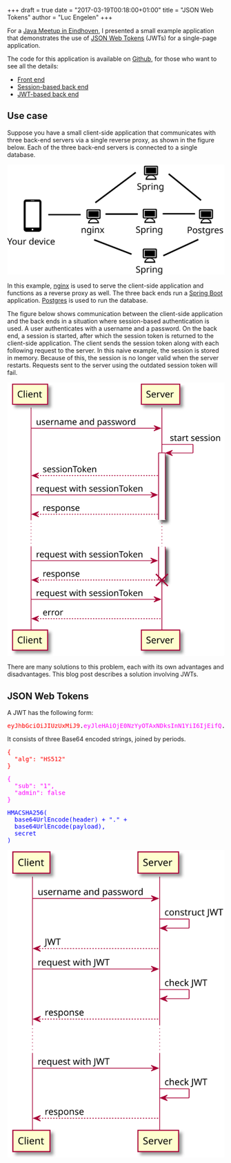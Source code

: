 +++
draft = true
date = "2017-03-19T00:18:00+01:00"
title = "JSON Web Tokens"
author = "Luc Engelen"
+++

For a [Java Meetup in Eindhoven](https://www.meetup.com/Eindhoven-Java-Meetup/events/233789984/),
I presented a small example application that demonstrates the use of [JSON Web Tokens](https://jwt.io/) (JWTs) for a single-page application.

<!--more-->

The code for this application is available on [Github](https://github.com), for those who want to see all the details:

- [Front end](https://github.com/ljpengelen/java-meetup-front-end)
- [Session-based back end](https://github.com/ljpengelen/java-meetup-session)
- [JWT-based back end](https://github.com/ljpengelen/java-meetup-jwt)

## Use case

Suppose you have a small client-side application that communicates with three back-end servers via a single reverse proxy,
as shown in the figure below.
Each of the three back-end servers is connected to a single database.

![Architecture](/img/architecture.svg)

In this example,
[nginx](https://www.nginx.com/) is used to serve the client-side application and functions as a reverse proxy as well.
The three back ends run a [Spring Boot](https://projects.spring.io/spring-boot/) application.
[Postgres](https://www.postgresql.org/) is used to run the database.

The figure below shows communication between the client-side application and the back ends in a situation where session-based authentication is used.
A user authenticates with a username and a password.
On the back end, a session is started, after which the session token is returned to the client-side application.
The client sends the session token along with each following request to the server.
In this naive example,
the session is stored in memory.
Because of this, the session is no longer valid when the server restarts.
Requests sent to the server using the outdated session token will fail.

![Communication in session-based scenario](/img/communication-sessions.svg)

There are many solutions to this problem,
each with its own advantages and disadvantages.
This blog post describes a solution involving JWTs.

## JSON Web Tokens

A JWT has the following form:

<pre style="overflow-wrap: break-word;"><span style="color: red;">eyJhbGciOiJIUzUxMiJ9</span>.<span style="color: fuchsia">eyJleHAiOjE0NzYyOTAxNDksInN1YiI6IjEifQ</span>.<span style="color: blue">mvJEWu3kxm0WSUKu-qEVTBmuelM-2Te-VJHEFclVt_uR89ya0hNawkrgftQbAd-28lycLX2jXCgOGrA3XRg9Jg</span></pre>

It consists of three Base64 encoded strings, joined by periods.

<pre style="color:red">
{
  "alg": "HS512"
}
</pre>

<pre style="color:fuchsia">
{
  "sub": "1",
  "admin": false
}
</pre>

<pre style="color:blue">
HMACSHA256(
  base64UrlEncode(header) + "." +
  base64UrlEncode(payload),
  secret
)
</pre>

![Communication in JWT-based scenario](/img/communication-jwt.svg)
